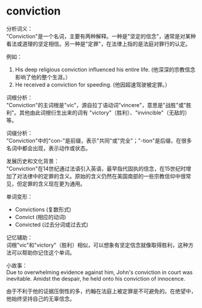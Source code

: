 # conviction

分析词义：  
"Conviction"是一个名词，主要有两种解释。一种是"坚定的信念"，通常是对某种看法或道理的坚定相信。另一种是"定罪"，在法律上指的是法庭对罪行的认定。

  

例如：

  

1.  His deep religious conviction influenced his entire life. (他深深的宗教信念影响了他的整个生涯。）
2.  He received a conviction for speeding. (他因超速驾驶被定罪。）

  

词根分析：  
"Conviction"的主词根是"vic"，源自拉丁语动词"vincere"，意思是"战胜"或"胜利"。其他由此词根衍生出来的词有 "victory"（胜利）、"invincible"（无敌的）等。

  

词缀分析：  
"Conviction"中的"con-"是前缀，表示"共同"或"完全"；"-tion"是后缀，在很多名词中都会出现，表示动作或状态。

  

发展历史和文化背景：  
"Conviction"在14世纪通过法语引入英语，最早指代固执的信念，在15世纪时增加了对法律中的定罪的含义。原始的含义仍然在美国南部的一些宗教信仰中很常见，但定罪的含义现在更为通用。

  

单词变形：

  

*   Convictions (复数形式)
*   Convict (相应的动词)
*   Convicted (过去分词或过去式)

  

记忆辅助：  
词根"vic"和"victory"（胜利）相似，可以想象有坚定信念就像取得胜利，这种方法可以帮助你记住这个单词。

  

小故事：  
Due to overwhelming evidence against him, John's conviction in court was inevitable. Amidst the despair, he held onto his conviction of innocence.

  

由于不利于他的证据压倒性的多，约翰在法庭上被定罪是不可避免的。在绝望中，他始终坚持自己的无辜信念。
